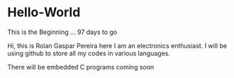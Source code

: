 # Hello-World
This is the Beginning ... 97 days to go

Hi, this is Rolan Gaspar Pereira here
I am an electronics enthusiast. I will be using github to store all my codes in various languages.


There will be embedded C programs coming soon
